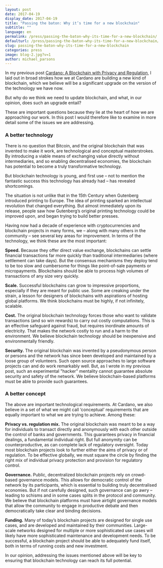 ```yaml
---
layout: post
date: 2017-04-19
display_date: 2017-04-19
title: "Passing the baton: Why it’s time for a new blockchain"
subtitle: ""
language: en
permalink: /press/passing-the-baton-why-its-time-for-a-new-blockchain/
defaulturl: /press/passing-the-baton-why-its-time-for-a-new-blockchain/
slug: passing-the-baton-why-its-time-for-a-new-blockchain
categories: press
image: blog-2.jpg?v=1
author: michael_parsons
---
```


In my previous post [Cardano: A Blockchain with Privacy and Regulation](/press/cardano-a-blockchain-with-privacy-and-regulation/), I laid out in broad strokes how we at Cardano are building a new kind of blockchain, which we believe will be a significant upgrade on the version of the technology we have now.

But why do we think we need to update blockchain, and what, in our opinion, does such an upgrade entail?

These are important questions because they lie at the heart of how we are approaching our work<!--break-->. In this post I would therefore like to examine in more detail some of the issues we are addressing.

### A better technology

There is no question that Bitcoin, and the original blockchain that was invented to make it work, are technological and conceptual masterstrokes. By introducing a viable means of exchanging value directly without intermediaries, and so enabling decentralised economies, the blockchain has potential to become a truly transformative technology.

But blockchain technology is young, and first use – not to mention the fantastic success this technology has already had – has revealed shortcomings.

The situation is not unlike that in the 15th Century when Gutenberg introduced printing to Europe. The idea of printing sparked an intellectual revolution that changed everything. But almost immediately upon its release, people saw how Gutenberg’s original printing technology could be improved upon, and began trying to build better presses.

Having now had a decade of experience with cryptocurrencies and blockchain projects in many forms, we – along with many others in the community – see several key areas for improvement. In terms of the technology, we think these are the most important:

**Speed.** Because they offer direct value exchange, blockchains can settle financial transactions far more quickly than traditional intermediaries (where settlement can take days). But the consensus mechanisms they deploy tend to be too slow and cumbersome for things like point-of-sale payments or micropayments. Blockchains should be able to process high volumes of transactions of any size very quickly.

**Scale.** Successful blockchains can grow to impressive proportions, especially if they are meant for public use. Some are creaking under the strain, a lesson for designers of blockchains with aspirations of hosting global platforms. We think blockchains must be highly, if not infinitely, scalable.

**Cost.** The original blockchain technology forces those who want to validate transactions (and so win rewards) to carry out costly computations. This is an effective safeguard against fraud, but requires inordinate amounts of electricity. That makes the network costly to run and a harm to the environment. We believe blockchain technology should be inexpensive and environmentally friendly.

**Security.** The original blockchain was invented by a pseudonymous person or persons and the network has since been developed and maintained by a loose group of volunteers. Such open source approaches to large software projects can and do work remarkably well. But, as I wrote in my previous post, such an experimental "hacker" mentality cannot guarantee absolute security and safety of the network. We believe blockchain-based platforms must be able to provide such guarantees.

### A better concept

The above are important technological requirements. At Cardano, we also believe in a set of what we might call ‘conceptual’ requirements that are equally important to what we are trying to achieve. Among these:

**Privacy vs. regulation mix.** The original blockchain was meant to be a way for individuals to transact directly and anonymously with each other outside the control of banks and governments. This guarantees privacy in financial dealings, a fundamental individual right. But full anonymity can be counterproductive, as can complete lack of regulatory oversight. Today most blockchain projects look to further either the aims of privacy or of regulation. To be effective globally, we must square the circle by finding the right mix of individual privacy protection and provision for regulatory control.

**Governance.** Public, decentralized blockchain projects rely on crowd-based governance models. This allows for democratic control of the network by its participants, which is essential to building truly decentralised economies. But if not carefully designed, such governance can go awry – leading to schisms and in some cases splits in the protocol and community. We believe that blockchain platforms must have airtight governance models that allow the community to engage in productive debate and then democratically take clear and binding decisions.

**Funding.** Many of today’s blockchain projects are designed for single use cases, and are developed and maintained by their communities. Large-scale networks designed for multiple or more sophisticated use cases will likely have more sophisticated maintenance and development needs. To be successful, a blockchain project should be able to adequately fund itself, both in terms of running costs and new investment.

In our opinion, addressing the issues mentioned above will be key to ensuring that blockchain technology can reach its full potential.